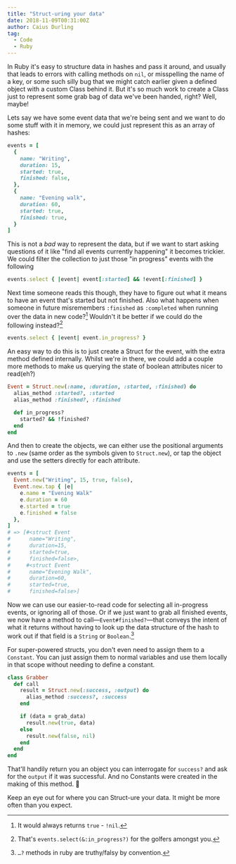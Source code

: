 ```yaml
---
title: "Struct-uring your data"
date: 2018-11-09T00:31:00Z
author: Caius Durling
tag:
  - Code
  - Ruby
---
```


In Ruby it's easy to structure data in hashes and pass it around, and usually that leads to errors with calling methods on `nil`, or misspelling the name of a key, or some such silly bug that we might catch earlier given a defined object with a custom Class behind it. But it's so much work to create a Class just to represent some grab bag of data we've been handed, right? Well, maybe!

Lets say we have some event data that we're being sent and we want to do some stuff with it in memory, we could just represent this as an array of hashes:

```ruby
events = [
  {
    name: "Writing",
    duration: 15,
    started: true,
    finished: false,
  },
  {
    name: "Evening walk",
    duration: 60,
    started: true,
    finished: true,
  }
]
```

This is not a *bad* way to represent the data, but if we want to start asking questions of it like "find all events currently happening" it becomes trickier. We could filter the collection to just those "in progress" events with the following

```ruby
events.select { |event| event[:started] && !event[:finished] }
```

Next time someone reads this though, they have to figure out what it means to have an event that's started but not finished. Also what happens when someone in future misremembers `:finished` as `:completed` when running over the data in new code?[^1] Wouldn't it be better if we could do the following instead?[^2]

```ruby
events.select { |event| event.in_progress? }
```

An easy way to do this is to just create a Struct for the event, with the extra method defined internally. Whilst we're in there, we could add a couple more methods to make us querying the state of boolean attributes nicer to read(eh?)

```ruby
Event = Struct.new(:name, :duration, :started, :finished) do
  alias_method :started?, :started
  alias_method :finished?, :finished

  def in_progress?
    started? && !finished?
  end
end
```

And then to create the objects, we can either use the positional arguments to `.new` (same order as the symbols given to `Struct.new`), or tap the object and use the setters directly for each attribute.

```ruby
events = [
  Event.new("Writing", 15, true, false),
  Event.new.tap { |e|
    e.name = "Evening Walk"
    e.duration = 60
    e.started = true
    e.finished = false
  },
]
# => [#<struct Event
#      name="Writing",
#      duration=15,
#      started=true,
#      finished=false>,
#     #<struct Event
#      name="Evening Walk",
#      duration=60,
#      started=true,
#      finished=false>]
```

Now we can use our easier-to-read code for selecting all in-progress events, or ignoring all of those. Or if we just want to grab all finished events, we now have a method to call—`Event#finished?`—that conveys the intent of what it returns without having to look up the data structure of the hash to work out if that field is a `String` or `Boolean`.[^3]

For super-powered structs, you don't even need to assign them to a `Constant`. You can just assign them to normal variables and use them locally in that scope without needing to define a constant.

```ruby
class Grabber
  def call
    result = Struct.new(:success, :output) do
      alias_method :success?, :success
    end

    if (data = grab_data)
      result.new(true, data)
    else
      result.new(false, nil)
    end
  end
end
```

That'll handily return you an object you can interrogate for `success?` and ask for the `output` if it was successful. And no Constants were created in the making of this method. 🎉

Keep an eye out for where you can Struct-ure your data. It might be more often than you expect.

[^1]: It would always returns `true` - `!nil`.
[^2]: That's `events.select(&:in_progress?)` for the golfers amongst you.
[^3]: `…?` methods in ruby are truthy/falsy by convention.

[struct docs]: https://ruby-doc.org/core-2.5.0/Struct.html
